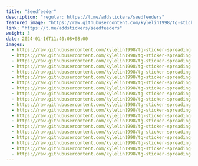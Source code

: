 ```yaml
---
title: "Seedfeeder"
description: "regular: https://t.me/addstickers/seedfeeders"
featured_image: "https://raw.githubusercontent.com/kylelin1998/tg-sticker-spreading-worldwide-images/main/img/44beea42-61d9-4605-b1f5-1a3b23df6244.jpg"
link: "https://t.me/addstickers/seedfeeders"
weight: 3
date: 2024-01-16T11:40:08+08:00
images:
  - https://raw.githubusercontent.com/kylelin1998/tg-sticker-spreading-worldwide-images/main/img/44beea42-61d9-4605-b1f5-1a3b23df6244.jpg
  - https://raw.githubusercontent.com/kylelin1998/tg-sticker-spreading-worldwide-images/main/img/50d9f761-ae85-4136-95b0-5cb202bad06b.jpg
  - https://raw.githubusercontent.com/kylelin1998/tg-sticker-spreading-worldwide-images/main/img/ba54d4dc-84db-4ef0-9a02-b88411f64966.jpg
  - https://raw.githubusercontent.com/kylelin1998/tg-sticker-spreading-worldwide-images/main/img/e2f0fa42-e2ba-40a0-a9ab-9bec1a158d2c.jpg
  - https://raw.githubusercontent.com/kylelin1998/tg-sticker-spreading-worldwide-images/main/img/398f6410-a308-42f0-b5aa-8accc0d7df29.jpg
  - https://raw.githubusercontent.com/kylelin1998/tg-sticker-spreading-worldwide-images/main/img/658d7850-1343-4758-91ce-e4308c1696ae.jpg
  - https://raw.githubusercontent.com/kylelin1998/tg-sticker-spreading-worldwide-images/main/img/9d6afb6a-21af-4c8d-a01a-6f5cfca9fb4e.jpg
  - https://raw.githubusercontent.com/kylelin1998/tg-sticker-spreading-worldwide-images/main/img/e313d96a-e835-4f0a-b969-037f0d911e31.jpg
  - https://raw.githubusercontent.com/kylelin1998/tg-sticker-spreading-worldwide-images/main/img/028e8f60-4b7a-493b-9425-0f06ad34d2f3.jpg
  - https://raw.githubusercontent.com/kylelin1998/tg-sticker-spreading-worldwide-images/main/img/2ca75330-80c6-47e0-8b12-747aac9facea.jpg
  - https://raw.githubusercontent.com/kylelin1998/tg-sticker-spreading-worldwide-images/main/img/1105b621-8e46-47f8-a88c-3e62db41c78e.jpg
  - https://raw.githubusercontent.com/kylelin1998/tg-sticker-spreading-worldwide-images/main/img/a4bc5c1b-b1c8-4333-a3a1-0aaf81cbdc76.jpg
  - https://raw.githubusercontent.com/kylelin1998/tg-sticker-spreading-worldwide-images/main/img/3f66d92f-ad8a-4188-8c56-815483c34757.jpg
  - https://raw.githubusercontent.com/kylelin1998/tg-sticker-spreading-worldwide-images/main/img/928f7765-f4aa-4f24-b212-08b34d948a54.jpg
  - https://raw.githubusercontent.com/kylelin1998/tg-sticker-spreading-worldwide-images/main/img/7d3198bd-b44c-4c74-ba14-be7ee487f991.jpg
  - https://raw.githubusercontent.com/kylelin1998/tg-sticker-spreading-worldwide-images/main/img/636c341d-aaf2-413f-9c36-79a0eb28b511.jpg
  - https://raw.githubusercontent.com/kylelin1998/tg-sticker-spreading-worldwide-images/main/img/963e30c3-c9d1-4e3a-b819-82812ead9424.jpg
  - https://raw.githubusercontent.com/kylelin1998/tg-sticker-spreading-worldwide-images/main/img/e4ae9a67-8f16-4114-8ae4-14d8afef7fcb.jpg
  - https://raw.githubusercontent.com/kylelin1998/tg-sticker-spreading-worldwide-images/main/img/b810ad6b-400a-472b-885b-c25d0be9ce26.jpg
  - https://raw.githubusercontent.com/kylelin1998/tg-sticker-spreading-worldwide-images/main/img/26749441-a4a4-4967-afb7-54e460df08f5.jpg
---
```

